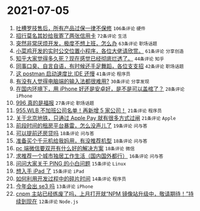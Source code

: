 # 2021-07-05

1. [吐槽罗技售后，所有产品过保一律不保修](https://www.v2ex.com/t/787561) `106条评论` `硬件`
1. [招行莫名其妙给我寄了两张信用卡](https://www.v2ex.com/t/787551) `72条评论` `生活`
1. [突然非常厌烦开发，极度不想上班，怎么办](https://www.v2ex.com/t/787520) `63条评论` `职场话题`
1. [小菜鸡开发的实时公交位置小程序，各位大佬请欣赏。](https://www.v2ex.com/t/787522) `61条评论` `分享创造`
1. [知乎大家觉得多久死？现在感觉已经彻底烂透了。](https://www.v2ex.com/t/787570) `44条评论` `知乎`
1. [同事口臭、自言自语，有时候还手足舞蹈，各位支支招](https://www.v2ex.com/t/787532) `42条评论` `职场话题`
1. [这 postman 启动速度比 IDE 还慢](https://www.v2ex.com/t/787560) `41条评论` `程序员`
1. [有没有人觉得电脑端的输入法都很难用?](https://www.v2ex.com/t/787592) `30条评论` `分享发现`
1. [在国内环境下，用 iPhone 好还是安卓好，是不是可以盖棺了？](https://www.v2ex.com/t/787565) `28条评论` `iPhone`
1. [996 真的是福报](https://www.v2ex.com/t/787576) `27条评论` `职场话题`
1. [955.WLB 不加班公司名单！再新增 5 家公司！](https://www.v2ex.com/t/787553) `21条评论` `程序员`
1. [关于北京地铁，只通过 Apple Pay 就有很多方式过闸](https://www.v2ex.com/t/787525) `21条评论` `Apple`
1. [前段时间的租房平台暴雷，怎么没声儿了](https://www.v2ex.com/t/787574) `19条评论` `问与答`
1. [可以提前还房贷吗](https://www.v2ex.com/t/787588) `18条评论` `问与答`
1. [准备买个千元机给我妈用，有没推荐机型](https://www.v2ex.com/t/787534) `18条评论` `问与答`
1. [pc 端微信要双开有什么好的解决方案](https://www.v2ex.com/t/787526) `18条评论` `微信`
1. [求推荐一个城市独居工作生活（国内国外都行）](https://www.v2ex.com/t/787601) `16条评论` `问与答`
1. [问问大家关于 PING 的小白问题](https://www.v2ex.com/t/787558) `15条评论` `Linux`
1. [想入手 iPad 了](https://www.v2ex.com/t/787518) `15条评论` `iPad`
1. [如何利用开发过程中的碎片时间](https://www.v2ex.com/t/787567) `14条评论` `程序员`
1. [今年会出 se3 吗](https://www.v2ex.com/t/787545) `13条评论` `iPhone`
1. [cnpm 主站已经练废了吗，上月打开就“NPM 镜像站升级中，敬请期待！”持续到现在](https://www.v2ex.com/t/787602) `12条评论` `Node.js`

